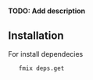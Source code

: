 # <name>

**TODO: Add description**

## Installation

For install dependecies

```forth
   fmix deps.get
```
